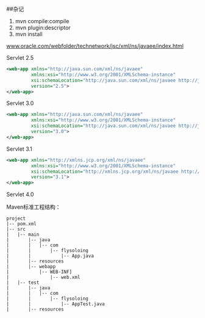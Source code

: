 ##杂记

1. mvn compile:compile 
2. mvn plugin:descriptor 
3. mvn install 

www.oracle.com/webfolder/technetwork/jsc/xml/ns/javaee/index.html 

Servlet 2.5
```xml
<web-app xmlns="http://java.sun.com/xml/ns/javaee"
         xmlns:xsi="http://www.w3.org/2001/XMLSchema-instance"
         xsi:schemaLocation="http://java.sun.com/xml/ns/javaee http://java.sun.com/xml/ns/javaee/web-app_2_5.xsd"
         version="2.5">
</web-app>
```

Servlet 3.0
```xml
<web-app xmlns="http://java.sun.com/xml/ns/javaee"
         xmlns:xsi="http://www.w3.org/2001/XMLSchema-instance"
         xsi:schemaLocation="http://java.sun.com/xml/ns/javaee http://java.sun.com/xml/ns/javaee/web-app_3_0.xsd"
         version="3.0">
</web-app>
```

Servlet 3.1
```xml
<web-app xmlns="http://xmlns.jcp.org/xml/ns/javaee"
         xmlns:xsi="http://www.w3.org/2001/XMLSchema-instance"
         xsi:schemaLocation="http://xmlns.jcp.org/xml/ns/javaee http://xmlns.jcp.org/xml/ns/javaee/web-app_3_1.xsd"
         version="3.1">
</web-app>
```

Servlet 4.0

Maven标准工程结构：
```
project
|-- pom.xml
|-- src
|   |-- main
|       |-- java
|       |   |-- com
|       |       |-- flysoloing
|       |           |-- App.java
|       |-- resources
|       |-- webapp
|           |-- WEB-INF]
|               |-- web.xml
|   |-- test
|       |-- java
|       |   |-- com
|       |       |-- flysoloing
|       |           |-- AppTest.java
|       |-- resources
```